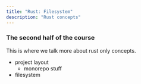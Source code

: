 ```yaml
---
title: "Rust: Filesystem"
description: "Rust concepts"
---
```


### The second half of the course
This is where we talk more about rust only concepts.

- project layout
  - monorepo stuff
- filesystem

<br/>
<br/>
<br/>
<br/>
<br/>
<br/>
<br/>
<br/>
<br/>
<br/>
<br/>
<br/>
<br/>
<br/>
<br/>
<br/>
<br/>
<br/>
<br/>
<br/>


